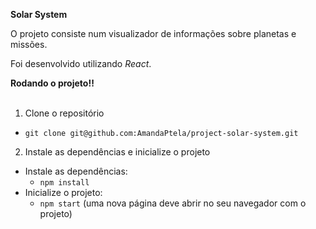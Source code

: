   <strong> Solar System </strong><br />

O projeto consiste num visualizador de informações sobre planetas e missões.

Foi desenvolvido utilizando _React_.
<br>

  <summary><strong>Rodando o projeto‼️ </strong></summary><br />
  
  1. Clone o repositório
   - `git clone git@github.com:AmandaPtela/project-solar-system.git`
    
  2. Instale as dependências e inicialize o projeto
  - Instale as dependências:
    - `npm install`
  - Inicialize o projeto:
    - `npm start` (uma nova página deve abrir no seu navegador com o projeto)